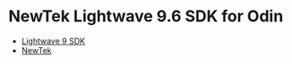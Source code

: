 # NewTek Lightwave 9.6 SDK for Odin

* [Lightwave 9 SDK](http://hyrtwol.dk/lwsdk/index.html)
* [NewTek](https://www.newtek.com/)
